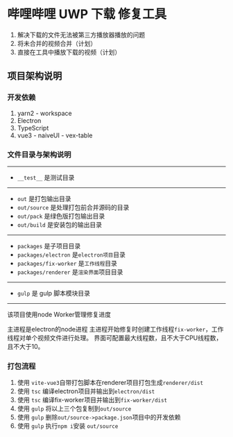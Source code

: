 # 哔哩哔哩 UWP 下载 修复工具

1. 解决下载的文件无法被第三方播放器播放的问题
2. 将未合并的视频合并（计划）
3. 直接在工具中播放下载的视频（计划）

## 项目架构说明

### 开发依赖

1. yarn2 - workspace
1. Electron
1. TypeScript
1. vue3 - naiveUI - vex-table

### 文件目录与架构说明
---
* `__test__` 是测试目录
---
* `out` 是打包输出目录
* `out/source` 是处理打包前合并源码的目录
* `out/pack` 是绿色版打包输出目录
* `out/build` 是安装包的输出目录
---
* `packages` 是子项目目录
* `packages/electron` 是`electron项目`目录
* `packages/fix-worker` 是`工作线程`目录
* `packages/renderer` 是`渲染界面`项目目录
---
* `gulp` 是 gulp 脚本模块目录
---

该项目使用node Worker管理修复进度

主进程是electron的node进程
主进程开始修复时创建工作线程`fix-worker`，工作线程对单个视频文件进行处理。
界面可配置最大线程数，且不大于CPU线程数，且不大于10。

### 打包流程
1. 使用 `vite-vue3`自带打包脚本在renderer项目打包生成`renderer/dist`
2. 使用 `tsc` 编译electron项目并输出到`electron/dist`
3. 使用 `tsc` 编译fix-worker项目并输出到`fix-worker/dist`
4. 使用 `gulp` 将以上三个包复制到`out/source`
5. 使用 `gulp` 删除`out/source->package.json`项目中的开发依赖
6. 使用 `gulp` 执行`npm i`安装 `out/source`
